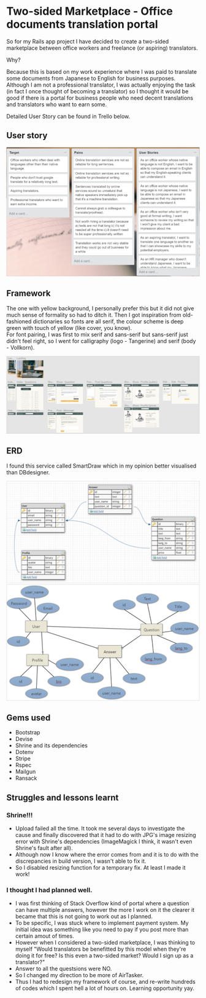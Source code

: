 # Two-sided Marketplace - Office documents translation portal

So for my Rails app project I have decided to create a two-sided marketplace between office workers and freelance (or aspiring) translators.


Why?

Because this is based on my work experience where I was paid to translate some documents from Japanese to English for business purposes. 
Although I am not a professional translator, I was actually enjoying the task (in fact I once thought of becoming a translator) so I thought it would be good if there is a portal for business people who need decent translations and translators who want to earn some.

Detailed User Story can be found in Trello below.

## User story

[![Trello link](https://github.com/okichan/wordsworth/blob/master/app/assets/images/userstory.PNG)](https://trello.com/b/taAJv1hw)

## Framework
The one with yellow background, I personally prefer this but it did not give much sense of formality so had to ditch it.
Then I got inspiration from old-fashioned dictionaries so fonts are all serif, the colour scheme is deep green with touch of yellow (like cover, you know).  
For font pairing, I was first to mix serif and sans-serif but sans-serif just didn't feel right, so I went for calligraphy (logo - Tangerine) and serif (body - Vollkorn).

[![Figma link](https://github.com/okichan/wordsworth/blob/master/app/assets/images/figma.PNG "Figma")](https://www.figma.com/file/DOENyU8PeCqCaMp0RDLROemX/Wordsworth)


## ERD

I found this service called SmartDraw which in my opinion better visualised than DBdesigner.

![DBdesigner](app/assets/images/erd.png "DBdesigner")
![SmartDraw](https://github.com/okichan/wordsworth/blob/master/app/assets/images/erd2.PNG "SmartDraw")

## Gems used
- Bootstrap
- Devise
- Shrine and its dependencies
- Dotenv
- Stripe
- Rspec
- Mailgun
- Ransack

## Struggles and lessons learnt
### Shrine!!! 
- Upload failed all the time. It took me several days to investigate the cause and finally discovered that it had to do with JPG's image resizing error with Shrine's dependencies (ImageMagick I think, it wasn't even Shrine's fault after all).
- Although now I know where the error comes from and it is to do with the discrepancies in build version, I wasn't able to fix it.
- So I disabled resizing function for a temporary fix. At least I made it work!

### I thought I had planned well.
- I was first thinking of Stack Overflow kind of portal where a question can have multiple answers, however the more I work on it the clearer it became that this is not going to work out as I planned.
- To be specific, I was stuck where to implement payment system. My initial idea was something like you need to pay if you post more than certain amout of times.
- However when I considered a two-sided marketplace, I was thinking to myself "Would translators be benefitted by this model when they're doing it for free? Is this even a two-sided market? Would I sign up as a translator?"
- Answer to all the questsions were NO. 
- So I changed my direction to be more of AirTasker.
- Thus I had to redesign my framework of course, and re-write hundreds of codes which I spent hell a lot of hours on. Learning opportunity yay.